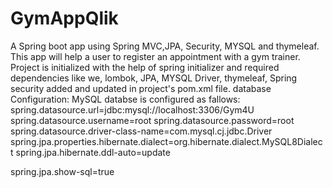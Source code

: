 ﻿# GymAppQlik
 A Spring boot app using Spring MVC,JPA, Security, MYSQL and thymeleaf. This app will help a user to register an appointment with a gym trainer. 
 Project is initialized with the help of spring initializer and required dependencies like we, lombok, JPA, MYSQL Driver, thymeleaf, Spring security added and updated in project's pom.xml file.
 database Configuration:
 MySQL databse is configured as fallows:
 spring.datasource.url=jdbc:mysql://localhost:3306/Gym4U
spring.datasource.username=root
spring.datasource.password=root
spring.datasource.driver-class-name=com.mysql.cj.jdbc.Driver
spring.jpa.properties.hibernate.dialect=org.hibernate.dialect.MySQL8Dialect
spring.jpa.hibernate.ddl-auto=update

spring.jpa.show-sql=true

